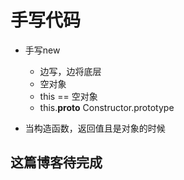 # 手写代码

- 手写new
  - 边写，边将底层
  - 空对象
  - this == 空对象
  - this.__proto__ Constructor.prototype

- 当构造函数，返回值且是对象的时候

## 这篇博客待完成
